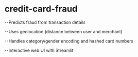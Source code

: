 # credit-card-fraud
--Predicts fraud from transaction details

--Uses geolocation (distance between user and merchant)

--Handles category/gender encoding and hashed card numbers

--Interactive web UI with Streamlit
